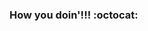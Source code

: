 ### How you doin'!!! :octocat:

<!--
**lop1498/lop1498** is a ✨ _special_ ✨ repository because its `README.md` (this file) appears on your GitHub profile.

- 🔭 I’m currently working on Basetis as a Data Scientist
- :books: I'm finishing the degree on Computer Science at Universitat Politecnica de Catalunya
- 💬 Ask me about Generative Adversarial Models! I'm doing my thesis about GANs in Ouliter Detection
-->
